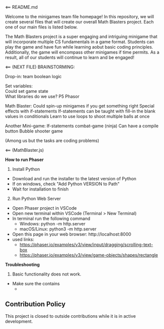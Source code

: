 <== README.md

Welcome to the minigames team file homepage! In this repository, we will create several files that will create our overall Math Blasters project. Each one of our main files is listed below. 

The Math Blasters project is a super engaging and intriguing minigame that will incorporate multiple CS fundamentals in a game format. Students can play the game and have fun while learning aobut basic coding principles. Additionally, the game will encompass other minigames if time permits. As a result, all of our students will continue to learn and be engaged!

<== (NEXT FILE)
BRAINSTORMING:

Drop-in: team boolean logic 

Set variables:  
    Could set game state  
    What libraries do we use? 
    P5 
    Phasor 

Math Blaster: 
    Could spin-up minigames if you get something right 
    Special effects with if-statements 
    If-statements can be taught with fill-in the blank values in conditionals 
    Learn to use loops to shoot multiple balls at once 

Another Mini-game: 
    If-statements combat-game (ninja) 
    Can have a compile button 
    Bubble shooter game 
 
(Among us but the tasks are coding problems) 

<== (MathBlaster.js)


**How to run Phaser**
1. Install Python
* Download and run the installer to the latest version of Python
* If on windows, check "Add Python VERSION to Path"
* Wait for installation to finish
2. Run Python Web Server
* Open Phaser project in VSCode
* Open new terminal within VSCode (Terminal > New Terminal)
* In terminal run the following command
   * Windows: python -m http.server
   * macOS/Linux: python3 -m http.server
* Open this page in your web browser: http://localhost:8000
* used links:
    * https://phaser.io/examples/v3/view/input/dragging/scrolling-text-box
    * https://phaser.io/examples/v3/view/game-objects/shapes/rectangle

**Troubleshooting**
1. Basic functionality does not work.
* Make sure the <head> contains 
    * <script src="https://cdn.jsdelivr.net/npm/phaser@3.24.1/dist/phaser.min.js"></script>

## Contribution Policy
This project is closed to outside contributions while it is in active development.
